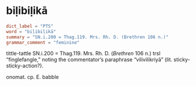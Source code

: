 # biḷibiḷikā

``` toml
dict_label = "PTS"
word = "biḷibiḷikā"
summary = "SN.i.200 = Thag.119. Mrs. Rh. D. (Brethren 106 n.)"
grammar_comment = "feminine"
```

tittle\-tattle SN.i.200 = Thag.119. Mrs. Rh. D. (*Brethren* 106 n.) trsl “finglefangle,” noting the commentator’s paraphrase “vilivilikriyā” (lit. sticky\-sticky\-action?).

onomat. cp. E. babble

